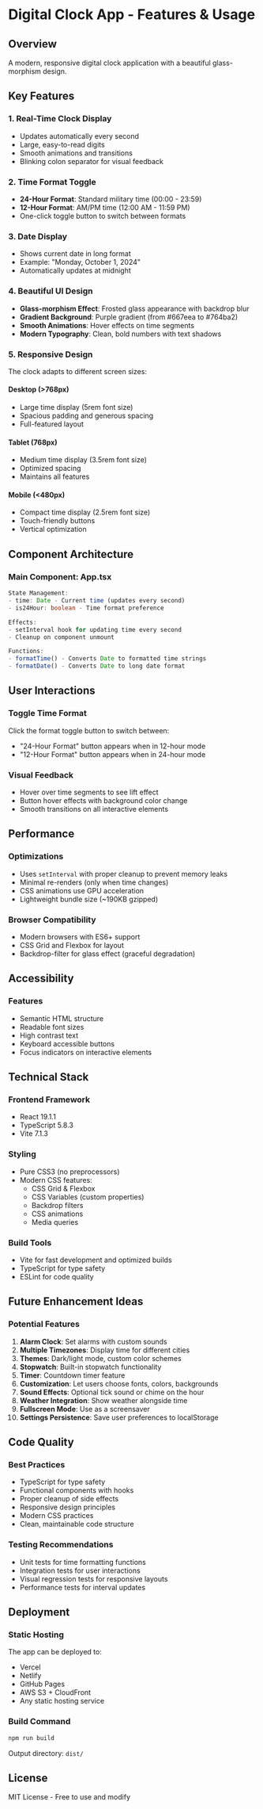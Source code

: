# Digital Clock App - Features & Usage

## Overview
A modern, responsive digital clock application with a beautiful glass-morphism design.

## Key Features

### 1. Real-Time Clock Display
- Updates automatically every second
- Large, easy-to-read digits
- Smooth animations and transitions
- Blinking colon separator for visual feedback

### 2. Time Format Toggle
- **24-Hour Format**: Standard military time (00:00 - 23:59)
- **12-Hour Format**: AM/PM time (12:00 AM - 11:59 PM)
- One-click toggle button to switch between formats

### 3. Date Display
- Shows current date in long format
- Example: "Monday, October 1, 2024"
- Automatically updates at midnight

### 4. Beautiful UI Design
- **Glass-morphism Effect**: Frosted glass appearance with backdrop blur
- **Gradient Background**: Purple gradient (from #667eea to #764ba2)
- **Smooth Animations**: Hover effects on time segments
- **Modern Typography**: Clean, bold numbers with text shadows

### 5. Responsive Design
The clock adapts to different screen sizes:

#### Desktop (>768px)
- Large time display (5rem font size)
- Spacious padding and generous spacing
- Full-featured layout

#### Tablet (768px)
- Medium time display (3.5rem font size)
- Optimized spacing
- Maintains all features

#### Mobile (<480px)
- Compact time display (2.5rem font size)
- Touch-friendly buttons
- Vertical optimization

## Component Architecture

### Main Component: App.tsx
```typescript
State Management:
- time: Date - Current time (updates every second)
- is24Hour: boolean - Time format preference

Effects:
- setInterval hook for updating time every second
- Cleanup on component unmount

Functions:
- formatTime() - Converts Date to formatted time strings
- formatDate() - Converts Date to long date format
```

## User Interactions

### Toggle Time Format
Click the format toggle button to switch between:
- "24-Hour Format" button appears when in 12-hour mode
- "12-Hour Format" button appears when in 24-hour mode

### Visual Feedback
- Hover over time segments to see lift effect
- Button hover effects with background color change
- Smooth transitions on all interactive elements

## Performance

### Optimizations
- Uses `setInterval` with proper cleanup to prevent memory leaks
- Minimal re-renders (only when time changes)
- CSS animations use GPU acceleration
- Lightweight bundle size (~190KB gzipped)

### Browser Compatibility
- Modern browsers with ES6+ support
- CSS Grid and Flexbox for layout
- Backdrop-filter for glass effect (graceful degradation)

## Accessibility

### Features
- Semantic HTML structure
- Readable font sizes
- High contrast text
- Keyboard accessible buttons
- Focus indicators on interactive elements

## Technical Stack

### Frontend Framework
- React 19.1.1
- TypeScript 5.8.3
- Vite 7.1.3

### Styling
- Pure CSS3 (no preprocessors)
- Modern CSS features:
  - CSS Grid & Flexbox
  - CSS Variables (custom properties)
  - Backdrop filters
  - CSS animations
  - Media queries

### Build Tools
- Vite for fast development and optimized builds
- TypeScript for type safety
- ESLint for code quality

## Future Enhancement Ideas

### Potential Features
1. **Alarm Clock**: Set alarms with custom sounds
2. **Multiple Timezones**: Display time for different cities
3. **Themes**: Dark/light mode, custom color schemes
4. **Stopwatch**: Built-in stopwatch functionality
5. **Timer**: Countdown timer feature
6. **Customization**: Let users choose fonts, colors, backgrounds
7. **Sound Effects**: Optional tick sound or chime on the hour
8. **Weather Integration**: Show weather alongside time
9. **Fullscreen Mode**: Use as a screensaver
10. **Settings Persistence**: Save user preferences to localStorage

## Code Quality

### Best Practices
- TypeScript for type safety
- Functional components with hooks
- Proper cleanup of side effects
- Responsive design principles
- Modern CSS practices
- Clean, maintainable code structure

### Testing Recommendations
- Unit tests for time formatting functions
- Integration tests for user interactions
- Visual regression tests for responsive layouts
- Performance tests for interval updates

## Deployment

### Static Hosting
The app can be deployed to:
- Vercel
- Netlify
- GitHub Pages
- AWS S3 + CloudFront
- Any static hosting service

### Build Command
```bash
npm run build
```

Output directory: `dist/`

## License
MIT License - Free to use and modify
